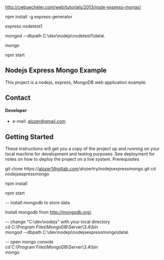 http://cwbuecheler.com/web/tutorials/2013/node-express-mongo/

npm install -g express-generator

express nodetest1


mongod --dbpath C:\dev\nodejs\nodetest1\data\

mongo

npm start



## Nodejs Express Mongo Example

This project is a nodejs, express, MongoDB web application example. 

## Contact
#### Developer
* e-mail: alozer@gmail.com



## Getting Started

These instructions will get you a copy of the project up and running on your local machine for development and testing purposes. See deployment for notes on how to deploy the project on a live system.
Prerequisites

git clone https://alozer1@gitlab.com/alozertry/nodejsexpressmongo.git
cd nodejsexpressmongo

npm install

npm start

-- install mongodb to store data <br>

Install mongodb from http://mongodb.org/. <br>

-- change "C:\dev\nodejs" with your local directory <br>
cd C:\Program Files\MongoDB\Server\3.4\bin <br>
mongod --dbpath C:\dev\nodejs\nodejsexpressmongo\data\ <br>

-- open mongo console <br>
cd C:\Program Files\MongoDB\Server\3.4\bin <br>
mongo <br>

